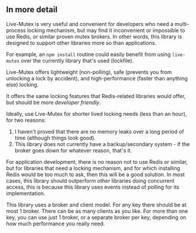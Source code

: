 
## In more detail

Live-Mutex is very useful and convenient for developers who need a multi-process locking mechanism, but may find it
inconvenient or impossible to use Redis, or similar proven mutex brokers. In other words, this library is designed to support other
libraries more so than applications.

For example, an `npm install` routine could easily benefit from using `live-mutex` over the currently library that's used (lockfile).

Live-Mutex offers lightweight (non-polling), safe (prevents you from unlocking a lock by accident),
and high-performance (faster than anything else) locking.

It offers the same locking features that Redis-related libraries would offer, but should be more *developer friendly*.

Ideally, use Live-Mutex for shorter lived locking needs (less than an hour), for two reasons:

1. I haven't proved that there are no memory leaks over a long period of time (although things look good).
2. This library does not currently have a backup/secondary system - if the broker goes down for whatever reason, that's it.

For application development, there is no reason not to use Redis or similar,
but for libraries that need a locking mechanism, and for which installing Redis would be too much to ask, then this
will be a good solution. In most cases, this library should outperform other libraries doing concurrent access, this
is because this library uses events instead of polling for its implementation.

This library uses a broker and client model. For any key there should be at most 1 broker. There can be as many
clients as you like. For more than one key, you can use just 1 broker, or a separate broker per key,
depending on how much performance you really need.
